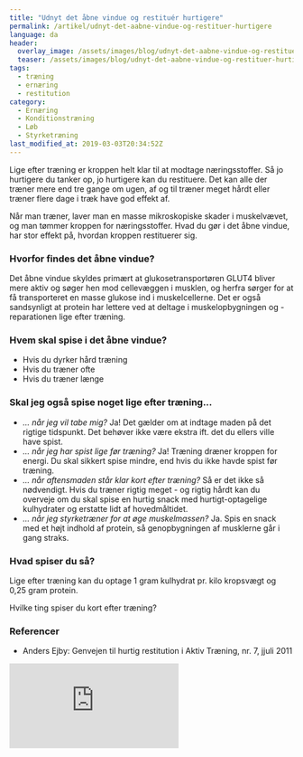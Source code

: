 ```yaml
---
title: "Udnyt det åbne vindue og restituér hurtigere"
permalink: /artikel/udnyt-det-aabne-vindue-og-restituer-hurtigere
language: da
header:
  overlay_image: /assets/images/blog/udnyt-det-aabne-vindue-og-restituer-hurtigere.jpg
  teaser: /assets/images/blog/udnyt-det-aabne-vindue-og-restituer-hurtigere.jpg
tags:
  - træning
  - ernæring
  - restitution
category:
  - Ernæring
  - Konditionstræning
  - Løb
  - Styrketræning
last_modified_at: 2019-03-03T20:34:52Z
---
```


Lige efter træning er kroppen helt klar til at modtage næringsstoffer. Så jo hurtigere du tanker op, jo hurtigere kan du restituere. Det kan alle der træner mere end tre gange om ugen, af og til træner meget hårdt eller træner flere dage i træk have god effekt af.

Når man træner, laver man en masse mikroskopiske skader i muskelvævet, og man tømmer kroppen for næringsstoffer. Hvad du gør i det åbne vindue, har stor effekt på, hvordan kroppen restituerer sig.

### Hvorfor findes det åbne vindue?

Det åbne vindue skyldes primært at glukosetransportøren GLUT4 bliver mere aktiv og søger hen mod cellevæggen i musklen, og herfra sørger for at få transporteret en masse glukose ind i muskelcellerne. Det er også sandsynligt at protein har lettere ved at deltage i muskelopbygningen og -reparationen lige efter træning.

### Hvem skal spise i det åbne vindue?

- Hvis du dyrker hård træning
- Hvis du træner ofte
- Hvis du træner længe

### Skal jeg også spise noget lige efter træning...

- _... når jeg vil tabe mig?_ Ja! Det gælder om at indtage maden på det rigtige tidspunkt. Det behøver ikke være ekstra ift. det du ellers ville have spist.
- _... når jeg har spist lige før træning?_ Ja! Træning dræner kroppen for energi. Du skal sikkert spise mindre, end hvis du ikke havde spist før træning.
- _... når aftensmaden står klar kort efter træning?_ Så er det ikke så nødvendigt. Hvis du træner rigtig meget - og rigtig hårdt kan du overveje om du skal spise en hurtig snack med hurtigt-optagelige kulhydrater og erstatte lidt af hovedmåltidet.
- _... når jeg styrketræner for at øge muskelmassen?_ Ja. Spis en snack med et højt indhold af protein, så genopbygningen af musklerne går i gang straks.

### Hvad spiser du så?

Lige efter træning kan du optage 1 gram kulhydrat pr. kilo kropsvægt og 0,25 gram protein.

Hvilke ting spiser du kort efter træning?

### Referencer

- Anders Ejby: Genvejen til hurtig restitution i Aktiv Træning, nr. 7, jjuli 2011

[![](https://www.partner-ads.com/dk/visbanner.php?partnerid=28187&bannerid=61735)](https://www.partner-ads.com/dk/klikbanner.php?partnerid=28187&bannerid=61735)
